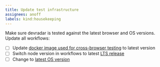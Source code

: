 ```yaml
---
title: Update test infrastructure
assignees: anoff
labels: kind:housekeeping
---
```

Make sure devradar is tested against the latest browser and OS versions.
Update all workflows:

- [ ] Update [docker image used for cross-browser testing](https://github.com/cypress-io/cypress-docker-images/tree/master/browsers) to latest version
- [ ] Switch node version in workflows to latest [LTS release](https://nodejs.org/en/about/releases/)
- [ ] Change to [latest OS version](https://docs.github.com/en/actions/reference/workflow-syntax-for-github-actions#jobsjob_idruns-on)
